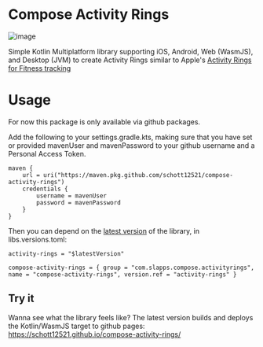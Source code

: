 # Compose Activity Rings

![image](https://github.com/user-attachments/assets/9a36262e-1f1e-4758-a7df-92dd7880e1b5)

Simple Kotlin Multiplatform library supporting iOS, Android, Web (WasmJS), and Desktop (JVM) to create Activity Rings similar to Apple's [Activity Rings for Fitness tracking](https://www.apple.com/watch/close-your-rings/)

# Usage

For now this package is only available via github packages.

Add the following to your settings.gradle.kts, making sure that you have set or provided mavenUser and mavenPassword to your github username and a Personal Access Token.
```
maven {
    url = uri("https://maven.pkg.github.com/schott12521/compose-activity-rings")
    credentials {
        username = mavenUser
        password = mavenPassword
    }
}
```
Then you can depend on the [latest version](https://github.com/schott12521/compose-activity-rings/releases) of the library, in libs.versions.toml:

```
activity-rings = "$latestVersion"

compose-activity-rings = { group = "com.slapps.compose.activityrings", name = "compose-activity-rings", version.ref = "activity-rings" }
```

## Try it

Wanna see what the library feels like? The latest version builds and deploys the Kotlin/WasmJS target to github pages: https://schott12521.github.io/compose-activity-rings/
